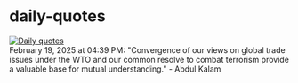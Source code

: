 # daily-quotes
[![Daily quotes](https://github.com/ceepu8/daily-quotes/actions/workflows/daily-quote.yml/badge.svg)](https://github.com/ceepu8/daily-quotes/actions/workflows/daily-quote.yml)<br/>
February 19, 2025 at 04:39 PM: "Convergence of our views on global trade issues under the WTO and our common resolve to combat terrorism provide a valuable base for mutual understanding." - Abdul Kalam
